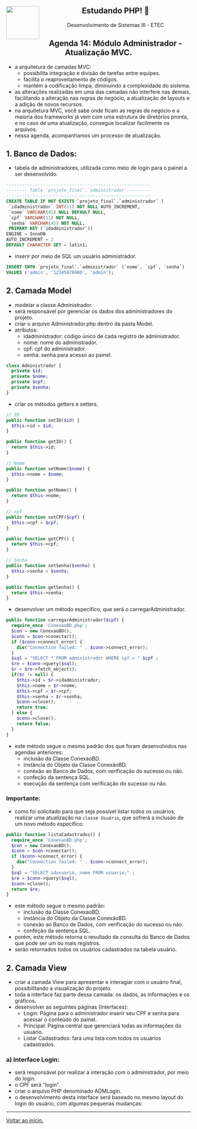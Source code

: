 <div align="center">
<a href="https://github.com/monicaquintal" target="_blank"><img align="left" height="90" src="https://cdn.jsdelivr.net/gh/devicons/devicon/icons/php/php-plain.svg"/></a>  
<h2>Estudando PHP! 🐘</h2>
<p>Desenvolvimento de Sistemas III - ETEC</p>
</div>

<div id="agenda14" align="center">
<h2>Agenda 14: Módulo Administrador - Atualização MVC.</h2>
</div>

- a arquitetura de camadas MVC:
  - possibilita integração e divisão de tarefas entre equipes.
  - facilita o reaproveitamento de códigos.
  - mantém a codificação limpa, diminuindo a complexidade do sistema.
- as alterações realizadas em uma das camadas não interfere nas demais, facilitando a alteração nas regras de negócio, a atualização de layouts e a adição de novos recursos.
- na arquitetura MVC, você sabe onde ficam as regras de negócio e a maioria dos frameworks já vem com uma estrutura de diretórios pronta, e no caso de uma atualização, consegue localizar facilmente os arquivos.
- nessa agenda, acompanhamos um processo de atualização.

## 1. Banco de Dados:

- tabela de administradores, utilizada como meio de login para o painel a ser desenvolvido.

~~~sql
-------------------------------------------------------
-------- Table `projeto_final`.`administrador` --------
-------------------------------------------------------
CREATE TABLE IF NOT EXISTS `projeto_final`.`administrador` (
 `idadministrador` INT(11) NOT NULL AUTO_INCREMENT,
 `nome` VARCHAR(45) NULL DEFAULT NULL,
 `cpf` VARCHAR(11) NOT NULL,
 `senha` VARCHAR(45) NOT NULL,
 PRIMARY KEY (`idadministrador`))
ENGINE = InnoDB
AUTO_INCREMENT = 2
DEFAULT CHARACTER SET = latin1;
~~~

- inserir por meio de SQL um usuário administrador. 

~~~sql
INSERT INTO `projeto_final`.`administrador` (`nome`, `cpf`, `senha`)
VALUES ('admin', '12345678900', 'admin');
~~~

## 2. Camada Model

- modelar a classe Administrador.
- será responsável por gerenciar os dados dos administradores do projeto. 
- criar o arquivo Administrador.php dentro da pasta Model.
- atributos:
  - idadministrador: código único de cada registro de administrador.
  - nome: nome do administrador.
  - cpf: cpf do administrador.
  - senha: senha para acesso ao painel.

~~~php
class Administrador {
  private $id;
  private $nome;
  private $cpf;
  private $senha;
}
~~~

- criar os métodos getters e setters.

~~~php
// ID
public function setID($id) {
  $this->id = $id;
}

public function getID() {
  return $this->id;
}

// Nome
public function setNome($nome) {
  $this->nome = $nome;
}

public function getNome() {
  return $this->nome;
}

// cpf
public function setCPF($cpf) {
  $this->cpf = $cpf;
}

public function getCPF() {
  return $this->cpf;
}

// Senha
public function setSenha($senha) {
  $this->senha = $senha;
}

public function getSenha() {
  return $this->senha;
}
~~~

- desenvolver um método específico, que será o carregarAdministrador.

~~~php
public function carregarAdministrador($cpf) {
  require_once 'ConexaoBD.php';
  $con = new ConexaoBD();
  $conn = $con->conectar();
  if ($conn->connect_error) {
    die("Connection failed: " . $conn->connect_error);
  }
  $sql = "SELECT * FROM administrador WHERE cpf = ".$cpf ;
  $re = $conn->query($sql);
  $r = $re->fetch_object();
  if($r != null) {
    $this->id = $r->idadministrador;
    $this->nome = $r->nome;
    $this->cpf = $r->cpf;
    $this->senha = $r->senha;
    $conn->close();
    return true;
  } else {
    $conn->close();
    return false;
  }
}
~~~

- este método segue o mesmo padrão dos que foram desenvolvidos nas agendas anteriores:
  - inclusão da Classe ConexaoBD.
  - instância do Objeto da Classe ConexãoBD.
  - conexão ao Banco de Dados, com verificação do sucesso ou não.
  - confeção da sentença SQL.
  - execução da sentença com verificação do sucesso ou não.

### Importante:

- como foi solicitado para que seja possível listar todos os usuários, realizar uma atualização na `classe Usuário`, que sofrerá a inclusão de um novo
método específico:

~~~php
public function listaCadastrados() {
  require_once 'ConexaoBD.php';
  $con = new ConexaoBD();
  $conn = $con->conectar();
  if ($conn->connect_error) {
    die("Connection failed: " . $conn->connect_error);
  }
  $sql = "SELECT idusuario, nome FROM usuario;" ;
  $re = $conn->query($sql);
  $conn->close();
  return $re;
}
~~~

- este método segue o mesmo padrão:
  - inclusão da Classe ConexaoBD.
  - instância do Objeto da Classe ConexãoBD.
  - conexão ao Banco de Dados, com verificação do sucesso ou não.
  - confeção da sentença SQL.
- porém, este método retorna o resultado da consulta do Banco de Dados que pode ser um ou mais registros.
- serão retornados todos os usuários cadastrados na tabela usuário.

## 2. Camada View

- criar a camada View para apresentar e interagiar com o usuário final, possibilitando a visualização do projeto.
- toda a interface faz parte dessa camada: os dados, as informações e os gráficos.
- desenvolver as seguintes páginas (Interfaces):
  - Login: Página para o administrador inserir seu CPF e senha para acessar o conteúdo do painel.
  - Principal: Página central que gerenciará todas as informações do usuário.
  - Listar Cadastrados: fará uma lista com todos os usuários cadastrados.

### a) Interface Login:

- será responsável por realizar a interação com o administrador, por meio do login.
- o CPF será “login”.
- criar o arquivo PHP denominado ADMLogin.
- o desenvolvimento desta interface será baseado no mesmo layout do login do usuário, com algumas pequenas mudanças:









---

[Voltar ao início.](https://github.com/monicaquintal/disciplina_DS_III_ETEC)